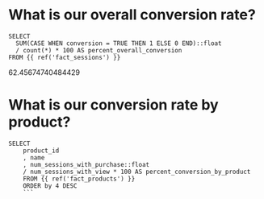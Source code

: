 # What is our overall conversion rate?

```
SELECT  
  SUM(CASE WHEN conversion = TRUE THEN 1 ELSE 0 END)::float 
  / count(*) * 100 AS percent_overall_conversion
FROM {{ ref('fact_sessions') }}
```

62.45674740484429

# What is our conversion rate by product?

```
SELECT 
    product_id
    , name
    , num_sessions_with_purchase::float
    / num_sessions_with_view * 100 AS percent_conversion_by_product
    FROM {{ ref('fact_products') }}
    ORDER by 4 DESC
    ```

